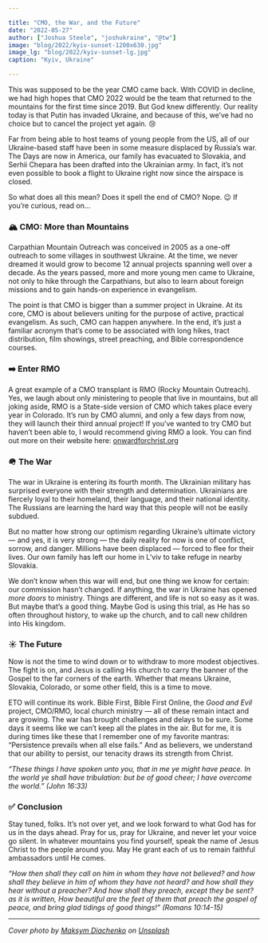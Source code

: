 ```yaml
---

title: "CMO, the War, and the Future"
date: "2022-05-27"
author: ["Joshua Steele", "joshukraine", "@tw"]
image: "blog/2022/kyiv-sunset-1200x630.jpg"
image_lg: "blog/2022/kyiv-sunset-lg.jpg"
caption: "Kyiv, Ukraine"

---
```


This was supposed to be the year CMO came back. With COVID in decline, we had high hopes that CMO 2022 would be the team that returned to the mountains for the first time since 2019. But God knew differently. Our reality today is that Putin has invaded Ukraine, and because of this, we’ve had no choice but to cancel the project yet again. 😢

Far from being able to host teams of young people from the US, all of our Ukraine-based staff have been in some measure displaced by Russia’s war. The Days are now in America, our family has evacuated to Slovakia, and Serhii Chepara has been drafted into the Ukrainian army. In fact, it’s not even possible to book a flight to Ukraine right now since the airspace is closed.

So what does all this mean? Does it spell the end of CMO? Nope. 😉 If you’re curious, read on...

### 🏔 CMO: More than Mountains

Carpathian Mountain Outreach was conceived in 2005 as a one-off outreach to some villages in southwest Ukraine. At the time, we never dreamed it would grow to become 12 annual projects spanning well over a decade. As the years passed, more and more young men came to Ukraine, not only to hike through the Carpathians, but also to learn about foreign missions and to gain hands-on experience in evangelism.

The point is that CMO is bigger than a summer project in Ukraine. At its core, CMO is about believers uniting for the purpose of active, practical evangelism. As such, CMO can happen anywhere. In the end, it’s just a familiar acronym that’s come to be associated with long hikes, tract distribution, film showings, street preaching, and Bible correspondence courses.

### ➡️ Enter RMO

A great example of a CMO transplant is RMO (Rocky Mountain Outreach). Yes, we laugh about only ministering to people that live in mountains, but all joking aside, RMO is a State-side version of CMO which takes place every year in Colorado. It’s run by CMO alumni, and only a few days from now, they will launch their third annual project! If you’ve wanted to try CMO but haven’t been able to, I would recommend giving RMO a look. You can find out more on their website here: [onwardforchrist.org](https://www.onwardforchrist.org/)

### 🪖 The War

The war in Ukraine is entering its fourth month. The Ukrainian military has surprised everyone with their strength and determination. Ukrainians are fiercely loyal to their homeland, their language, and their national identity. The Russians are learning the hard way that this people will not be easily subdued.

But no matter how strong our optimism regarding Ukraine’s ultimate victory — and yes, it is very strong — the daily reality for now is one of conflict, sorrow, and danger. Millions have been displaced — forced to flee for their lives. Our own family has left our home in L’viv to take refuge in nearby Slovakia.

We don’t know when this war will end, but one thing we know for certain: our commission hasn’t changed. If anything, the war in Ukraine has opened *more doors* to ministry. Things are different, and life is not so easy as it was. But maybe that’s a good thing. Maybe God is using this trial, as He has so often throughout history, to wake up the church, and to call new children into His kingdom.

### ☀️ The Future

Now is not the time to wind down or to withdraw to more modest objectives. The fight is on, and Jesus is calling His church to carry the banner of the Gospel to the far corners of the earth. Whether that means Ukraine, Slovakia, Colorado, or some other field, this is a time to move.

ETO will continue its work. Bible First, Bible First Online, the *Good and Evil* project, CMO/RMO, local church ministry — all of these remain intact and are growing. The war has brought challenges and delays to be sure. Some days it seems like we can’t keep all the plates in the air. But for me, it is during times like these that I remember one of my favorite mantras: “Persistence prevails when all else fails.” And as believers, we understand that our ability to persist, our tenacity draws its strength from Christ.

*“These things I have spoken unto you, that in me ye might have peace. In the world ye shall have tribulation: but be of good cheer; I have overcome the world.” (John 16:33)*

### ✅ Conclusion

Stay tuned, folks. It’s not over yet, and we look forward to what God has for us in the days ahead. Pray for us, pray for Ukraine, and never let your voice go silent. In whatever mountains you find yourself, speak the name of Jesus Christ to the people around you. May He grant each of us to remain faithful ambassadors until He comes.

*“How then shall they call on him in whom they have not believed? and how shall they believe in him of whom they have not heard? and how shall they hear without a preacher? And how shall they preach, except they be sent? as it is written, How beautiful are the feet of them that preach the gospel of peace, and bring glad tidings of good things!” (Romans 10:14-15)*

---

*Cover photo by [Maksym Diachenko](https://unsplash.com/@photofixation?utm_source=unsplash&utm_medium=referral&utm_content=creditCopyText) on [Unsplash](https://unsplash.com/?utm_source=unsplash&utm_medium=referral&utm_content=creditCopyText)*
